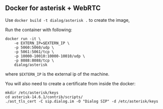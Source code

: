## Docker for asterisk + WebRTC

Use `docker build -t dialog/asterisk .` to create the image,

Run the container with following:
```
docker run -it \
    -e EXTERN_IP=$EXTERN_IP \
    -p 5060:5060/udp \
    -p 5061:5061/tcp \
    -p 10000-10010:10000-10010/udp \
    -p 8088:8088/tcp \
    dialog/asterisk
```
where `$EXTERN_IP` is the external ip of the machine.

You will also need to create a certificate from inside the docker:
```
mkdir /etc/asterisk/keys
cd asterisk-14.6.1/contrib/scripts/
./ast_tls_cert -C sip.dialog.im -O "Dialog SIP" -d /etc/asterisk/keys
```
